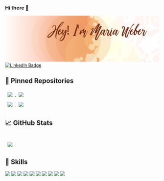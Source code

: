 ### Hi there 👋

<!--
**marzad/marzad** is a ✨ _special_ ✨ repository because its `README.md` (this file) appears on your GitHub profile.

Here are some ideas to get you started:

- 🔭 I’m currently working on ...
- 🌱 I’m currently learning ...
- 👯 I’m looking to collaborate on ...
- 🤔 I’m looking for help with ...
- 💬 Ask me about ...
- 📫 How to reach me: ...
- 😄 Pronouns: ...
- ⚡ Fun fact: ...
-->
[![Marzad's GitHub Banner](./assets/header_github.png)](https://marzad.dev)
<br>
[![LinkedIn Badge](https://img.shields.io/badge/LinkedIn-Profile-informational?style=flat&logo=linkedin&logoColor=white&color=0D76A8)](https://www.linkedin.com/in/maria-weber-zadorina)
## 📌 Pinned Repositories

<a href="https://github.com/marzad/training-journal">
  <img align="center" style="margin:0.5rem" src="https://github-readme-stats.vercel.app/api/pin/?username=marzad&repo=training-journal&title_color=FABD2F&icon_color=FE8019&text_color=8EC07C&bg_color=282828" />
</a>

<a href="https://github.com/marzad/SandwichShop">
  <img align="center" style="margin:0.5rem" src="https://github-readme-stats.vercel.app/api/pin/?username=marzad&repo=SandwichShop&title_color=FABD2F&icon_color=FE8019&text_color=8EC07C&bg_color=282828" />
</a>
<br>

<a href="https://github.com/marzad/java-rick-morty-react">
  <img align="center" style="margin:0.5rem" src="https://github-readme-stats.vercel.app/api/pin/?username=marzad&repo=java-rick-morty-react&title_color=FABD2F&icon_color=FE8019&text_color=8EC07C&bg_color=282828" />
</a>

<a href="https://github.com/marzad/muc-java-22-2-team-3">
  <img align="center" style="margin:0.5rem" src="https://github-readme-stats.vercel.app/api/pin/?username=marzad&repo=muc-java-22-2-team-3&theme=gruvbox" />
</a>
<br>

## &#x1f4c8; GitHub Stats

<br>

<a href="https://github.com/marzad">
  <img align="center" style="margin:0.5rem" src="https://github-readme-stats.vercel.app/api/top-langs/?username=marzad&hide=html,css&title_color=ffffff&text_color=c9cacc&icon_color=4AB197&bg_color=1A2B34" />
</a>


## 💼 Skills

![](https://img.shields.io/badge/Code-React-informational?style=plastic&logo=react&logoColor=white&color=4AB197)
![](https://img.shields.io/badge/Code-JavaScript-informational?style=plastic&logo=JavaScript&logoColor=white&color=4AB197)
![](https://img.shields.io/badge/Code-TypeScript-informational?style=plastic&logo=TypeScript&logoColor=white&color=4AB197)
![](https://img.shields.io/badge/Code-Java-informational?style=plastic&logo=Java&logoColor=white&color=4AB197)
![](https://img.shields.io/badge/Code-SpringBoot-informational?style=plastic&logo=Spring&logoColor=white&color=4AB197)
![](https://img.shields.io/badge/Code-MongoDB-informational?style=plastic&logo=MongoDB&logoColor=white&color=4AB197)
![](https://img.shields.io/badge/Code-MySQL-informational?style=plastic&logo=MySQL&logoColor=white&color=4AB197)
![](https://img.shields.io/badge/Tools-Docker-informational?style=plastic&logo=docker&logoColor=white&color=4AB197)
![](https://img.shields.io/badge/Tools-Postman-informational?style=plastic&logo=Postman&logoColor=white&color=4AB197)
![](https://img.shields.io/badge/Code-Python-informational?style=plastic&logo=Python&logoColor=white&color=4AB197)

